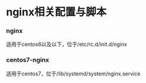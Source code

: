 ﻿# nginx相关配置与脚本

### nginx
适用于centos6以及以下，位于/etc/rc.d/init.d/nginx

### centos7-nginx
适用于centos7，位于/lib/systemd/system/nginx.service